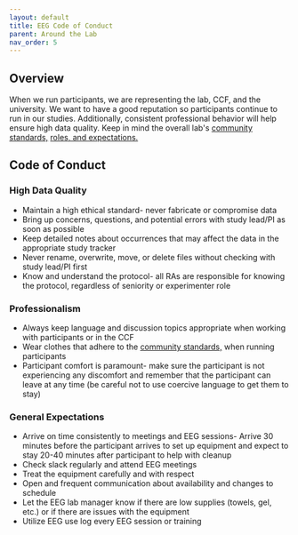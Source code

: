 ```yaml
---
layout: default
title: EEG Code of Conduct
parent: Around the Lab
nav_order: 5
---
```


## Overview
When we run participants, we are representing the lab, CCF, and the university. We want to have a good reputation so participants continue to run in our studies. Additionally, consistent professional behavior will help ensure high data quality. Keep in mind the overall lab's [community standards,](https://ndclab.github.io/wiki/docs/around-the-lab/community-standards.html) [roles, and expectations.](https://ndclab.github.io/wiki/docs/around-the-lab/roles-expectations.html)

## Code of Conduct
### High Data Quality
* Maintain a high ethical standard- never fabricate or compromise data
* Bring up concerns, questions, and potential errors with study lead/PI as soon as possible
* Keep detailed notes about occurrences that may affect the data in the appropriate study tracker
* Never rename, overwrite, move, or delete files without checking with study lead/PI first
* Know and understand the protocol- all RAs are responsible for knowing the protocol, regardless of seniority or experimenter role

### Professionalism
* Always keep language and discussion topics appropriate when working with participants or in the CCF
* Wear clothes that adhere to the [community standards,](https://ndclab.github.io/wiki/docs/around-the-lab/roles-expectations.html) when running participants
* Participant comfort is paramount- make sure the participant is not experiencing any discomfort and remember that the participant can leave at any time (be careful not to use coercive language to get them to stay)

### General Expectations
* Arrive on time consistently to meetings and EEG sessions- Arrive 30 minutes before the participant arrives to set up equipment and expect to stay 20-40 minutes after participant to help with cleanup
* Check slack regularly and attend EEG meetings
* Treat the equipment carefully and with respect 
* Open and frequent communication about availability and changes to schedule
* Let the EEG lab manager know if there are low supplies (towels, gel, etc.) or if there are issues with the equipment
* Utilize EEG use log every EEG session or training
